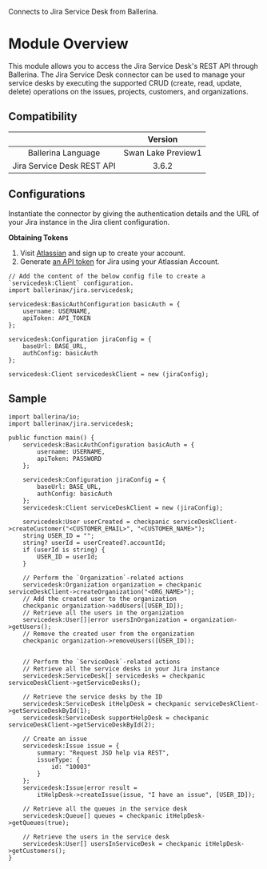 Connects to Jira Service Desk from Ballerina.

# Module Overview

This module allows you to access the Jira Service Desk's REST API through Ballerina. The Jira Service Desk connector
 can be used to manage your service desks by executing the supported CRUD (create, read, update, delete) operations
 on the issues, projects, customers, and organizations.

## Compatibility

|                                      |           Version           |
|:------------------------------------:|:---------------------------:|
| Ballerina Language                   |     Swan Lake Preview1      |
| Jira Service Desk REST API           |            3.6.2            |

## Configurations

Instantiate the connector by giving the authentication details and the URL of your Jira instance in the Jira client
 configuration. 

**Obtaining Tokens**

1. Visit [Atlassian](https://www.atlassian.com/) and sign up to create your account.
2. Generate [an API token](https://id.atlassian.com/manage/api-tokens) for Jira using your Atlassian Account.


```ballerina
// Add the content of the below config file to create a `servicedesk:Client` configuration.
import ballerinax/jira.servicedesk;

servicedesk:BasicAuthConfiguration basicAuth = {
    username: USERNAME,
    apiToken: API_TOKEN
};

servicedesk:Configuration jiraConfig = {
    baseUrl: BASE_URL,
    authConfig: basicAuth
};

servicedesk:Client servicedeskClient = new (jiraConfig);
```

## Sample

```ballerina
import ballerina/io;
import ballerinax/jira.servicedesk;

public function main() {
    servicedesk:BasicAuthConfiguration basicAuth = {
        username: USERNAME,
        apiToken: PASSWORD
    };

    servicedesk:Configuration jiraConfig = {
        baseUrl: BASE_URL,
        authConfig: basicAuth
    };
    servicedesk:Client serviceDeskClient = new (jiraConfig);

    servicedesk:User userCreated = checkpanic serviceDeskClient->createCustomer("<CUSTOMER_EMAIL>", "<CUSTOMER_NAME>");
    string USER_ID = "";
    string? userId = userCreated?.accountId;
    if (userId is string) {
        USER_ID = userId;
    }

    // Perform the `Organization`-related actions
    servicedesk:Organization organization = checkpanic serviceDeskClient->createOrganization("<ORG_NAME>");
    // Add the created user to the organization
    checkpanic organization->addUsers([USER_ID]);
    // Retrieve all the users in the organization
    servicedesk:User[]|error usersInOrganization = organization->getUsers();
    // Remove the created user from the organization
    checkpanic organization->removeUsers([USER_ID]);


    // Perform the `ServiceDesk`-related actions
    // Retrieve all the service desks in your Jira instance
    servicedesk:ServiceDesk[] servicedesks = checkpanic serviceDeskClient->getServiceDesks();

    // Retrieve the service desks by the ID
    servicedesk:ServiceDesk itHelpDesk = checkpanic serviceDeskClient->getServiceDeskById(1);
    servicedesk:ServiceDesk supportHelpDesk = checkpanic serviceDeskClient->getServiceDeskById(2);

    // Create an issue 
    servicedesk:Issue issue = {
        summary: "Request JSD help via REST",
        issueType: {
            id: "10003"
        }
    };
    servicedesk:Issue|error result =
        itHelpDesk->createIssue(issue, "I have an issue", [USER_ID]);

    // Retrieve all the queues in the service desk
    servicedesk:Queue[] queues = checkpanic itHelpDesk->getQueues(true);
    
    // Retrieve the users in the service desk
    servicedesk:User[] usersInServiceDesk = checkpanic itHelpDesk->getCustomers();
}
```
